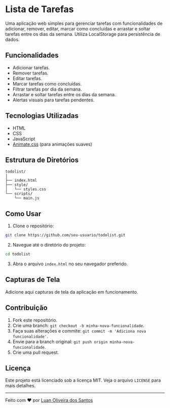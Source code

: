 
# Lista de Tarefas

Uma aplicação web simples para gerenciar tarefas com funcionalidades de adicionar, remover, editar, marcar como concluídas e arrastar e soltar tarefas entre os dias da semana. Utiliza LocalStorage para persistência de dados.

## Funcionalidades

- Adicionar tarefas.
- Remover tarefas.
- Editar tarefas.
- Marcar tarefas como concluídas.
- Filtrar tarefas por dia da semana.
- Arrastar e soltar tarefas entre os dias da semana.
- Alertas visuais para tarefas pendentes.

## Tecnologias Utilizadas

- HTML
- CSS
- JavaScript
- [Animate.css](https://animate.style/) (para animações suaves)

## Estrutura de Diretórios

```
todolist/
│
├── index.html
├── style/
│   └── styles.css
└── scripts/
    └── main.js
```

## Como Usar

1. Clone o repositório:

```bash
git clone https://github.com/seu-usuario/todolist.git
```

2. Navegue até o diretório do projeto:

```bash
cd todolist
```

3. Abra o arquivo `index.html` no seu navegador preferido.

## Capturas de Tela

Adicione aqui capturas de tela da aplicação em funcionamento.

## Contribuição

1. Fork este repositório.
2. Crie uma branch: `git checkout -b minha-nova-funcionalidade`.
3. Faça suas alterações e commite: `git commit -m 'Adiciona nova funcionalidade'`.
4. Envie para a branch original: `git push origin minha-nova-funcionalidade`.
5. Crie uma pull request.

## Licença

Este projeto está licenciado sob a licença MIT. Veja o arquivo `LICENSE` para mais detalhes.

---

Feito com ❤️ por [Luan Oliveira dos Santos]([https://github.com/seu-usuario](https://www.linkedin.com/in/luanpdd/))
